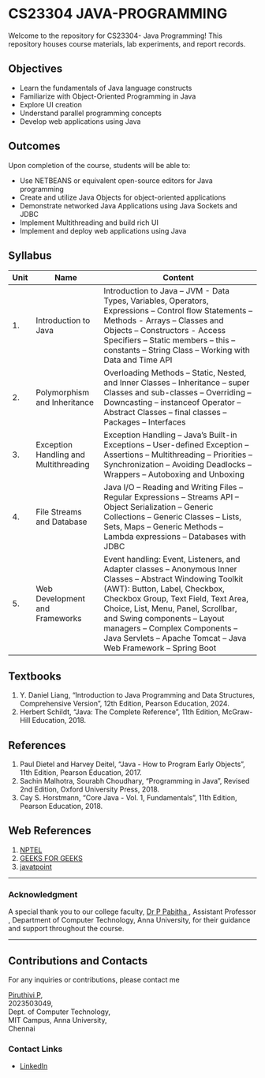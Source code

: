 # CS23304 JAVA-PROGRAMMING

Welcome to the repository for CS23304- Java Programming! This repository houses course materials, lab experiments, and report records.

## Objectives

- Learn the fundamentals of Java language constructs
- Familiarize with Object-Oriented Programming in Java
- Explore UI creation
- Understand parallel programming concepts
- Develop web applications using Java

## Outcomes

Upon completion of the course, students will be able to:

- Use NETBEANS or equivalent open-source editors for Java programming
- Create and utilize Java Objects for object-oriented applications
- Demonstrate networked Java Applications using Java Sockets and JDBC
- Implement Multithreading and build rich UI
- Implement and deploy web applications using Java

## Syllabus

| Unit | Name                                 | Content                                                                                                                                                                                           |
| ------ | ------------------------------------ | ------------------------------------------------------------------------------------------------------------------------------------------------------------------------------------------------- |
| 1.     | Introduction to Java       | Introduction to Java – JVM - Data Types, Variables, Operators, Expressions – Control flow Statements – Methods - Arrays – Classes and Objects – Constructors - Access Specifiers – Static members – this – constants – String Class – Working with Data and Time API                                                                                   |
| 2.    |  Polymorphism and Inheritance                 | Overloading Methods – Static, Nested, and Inner Classes – Inheritance – super Classes and sub-classes – Overriding – Downcasting – instanceof Operator – Abstract Classes – final classes – Packages – Interfaces                                |
| 3.   | Exception Handling and Multithreading                  | Exception Handling – Java’s Built-in Exceptions – User-defined Exception – Assertions – Multithreading – Priorities – Synchronization – Avoiding Deadlocks – Wrappers – Autoboxing and Unboxing |
| 4.   | File Streams and Database              | Java I/O – Reading and Writing Files – Regular Expressions – Streams API – Object Serialization – Generic Collections – Generic Classes – Lists, Sets, Maps – Generic Methods – Lambda expressions – Databases with JDBC                                                                                                                |
| 5.      |Web Development and Frameworks                      | Event handling: Event, Listeners, and Adapter classes – Anonymous Inner Classes – Abstract Windowing Toolkit (AWT): Button, Label, Checkbox, Checkbox Group, Text Field, Text Area, Choice, List, Menu, Panel, Scrollbar, and Swing components – Layout managers – Complex Components – Java Servlets – Apache Tomcat – Java Web Framework – Spring Boot                                                                                                                                                                         |


## Textbooks

1. Y. Daniel Liang, “Introduction to Java Programming and Data Structures, Comprehensive Version”, 12th Edition, Pearson Education, 2024.
2. Herbert Schildt, “Java: The Complete Reference”, 11th Edition, McGraw-Hill Education, 2018.


## References

1. Paul Dietel and Harvey Deitel, “Java - How to Program Early Objects”, 11th Edition, Pearson Education, 2017.
2. Sachin Malhotra, Sourabh Choudhary, “Programming in Java”, Revised 2nd Edition, Oxford University Press, 2018.
3. Cay S. Horstmann, “Core Java - Vol. 1, Fundamentals”, 11th Edition, Pearson Education, 2018.

## Web References

1. [NPTEL](https://nptel.ac.in/)
2. [GEEKS FOR GEEKS](https://www.geeksforgeeks.org/java/)
3. [javatpoint](https://www.javatpoint.com/java-tutorial)

---

### Acknowledgment

A special thank you to our college faculty, [Dr P Pabitha ](https://annauniv.irins.org/profile/117769), Assistant Professor , Department of Computer Technology, Anna University, for their guidance and support throughout the course.

---

## Contributions and Contacts

For any inquiries or contributions, please contact me

[Piruthivi P](mailto:vijaisuriam@gmail.com), <br>
2023503049, <br>
Dept. of Computer Technology, <br>
MIT Campus, Anna University, <br>
Chennai

### Contact Links

- [LinkedIn](https://www.linkedin.com/in/piruthivi-p-809934284/)

